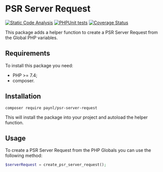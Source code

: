 # PSR Server Request

[![Static Code Analysis](https://github.com/paynl/psr-server-request/actions/workflows/code-analysis.yaml/badge.svg)](https://github.com/paynl/psr-server-request/actions/workflows/code-analysis.yaml)
[![PHPUnit tests](https://github.com/paynl/psr-server-request/actions/workflows/phpunit.yaml/badge.svg)](https://github.com/paynl/psr-server-request/actions/workflows/phpunit.yaml)
[![Coverage Status](https://coveralls.io/repos/github/paynl/psr-server-request/badge.svg?branch=feature/psr-server-request-package)](https://coveralls.io/github/paynl/psr-server-request?branch=feature/psr-server-request-package)

This package adds a helper function to create a PSR Server Request from the Global PHP variables.

## Requirements

To install this package you need:

* PHP >= 7.4;
* composer.

## Installation

```
composer require paynl/psr-server-request
```

This will install the package into your project and autoload the helper function.

## Usage

To create a PSR Server Request from the PHP Globals you can use the following method:
```php
$serverRequest = create_psr_server_request();
```